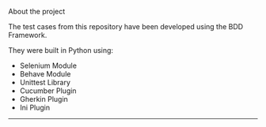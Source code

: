 About the project

The test cases from this repository have been developed using the BDD Framework.

They were built in Python using:
- Selenium Module
- Behave Module
- Unittest Library
- Cucumber Plugin
- Gherkin Plugin
- Ini Plugin

-------------------------------------------------------------------------------------------------------------------------------------------------------------------------------------------------------------

